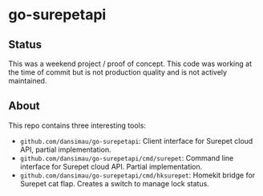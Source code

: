 # go-surepetapi

## Status

This was a weekend project / proof of concept. This code was working at the
time of commit but is not production quality and is not actively maintained.

## About

This repo contains three interesting tools:

* `github.com/dansimau/go-surepetapi`: Client interface for Surepet cloud API,
  partial implementation.
* `github.com/dansimau/go-surepetapi/cmd/surepet`: Command line interface for
  Surepet cloud API. Partial implementation.
* `github.com/dansimau/go-surepetapi/cmd/hksurepet`: Homekit bridge for Surepet
  cat flap. Creates a switch to manage lock status.
